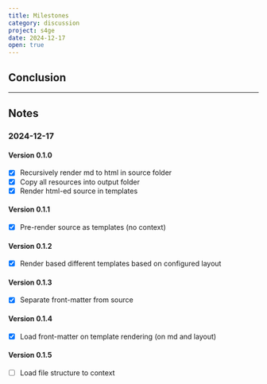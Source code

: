 ```yaml
---
title: Milestones
category: discussion
project: s4ge
date: 2024-12-17
open: true
---
```


## Conclusion

---

## Notes

### 2024-12-17

#### Version 0.1.0

- [X] Recursively render md to html in source folder
- [X] Copy all resources into output folder
- [X] Render html-ed source in templates

#### Version 0.1.1

- [X] Pre-render source as templates (no context)

#### Version 0.1.2

- [X] Render based different templates based on configured layout

#### Version 0.1.3

- [X] Separate front-matter from source

#### Version 0.1.4

- [X] Load front-matter on template rendering (on md and layout)

#### Version 0.1.5

- [ ] Load file structure to context
